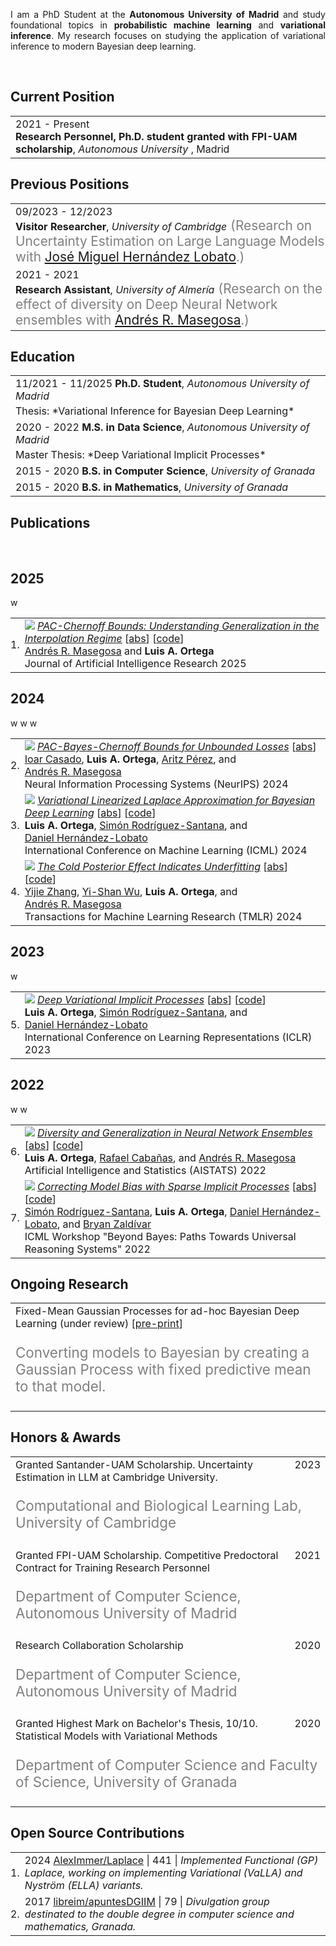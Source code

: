 <p align='justify'>
I am a PhD Student at the
<b>Autonomous University of Madrid</b>
and study foundational topics in <b>probabilistic machine learning</b> and
<b>variational inference</b>.
My research focuses on studying the application of variational inference to modern Bayesian deep learning.
</p><br>


## <i class="fa fa-chevron-right"></i> Current Position

<table class="table table-hover">
  <tr>
    <td style='padding-right:0;'>
      <span class='cvdate'>2021&nbsp;-&nbsp;Present</span>
      <p markdown="1" style='margin: 0'><strong>Research Personnel, Ph.D. student granted with FPI-UAM scholarship</strong>, <em>Autonomous University</em>          , Madrid
</p>
    </td>
  </tr>
</table>


## <i class="fa fa-chevron-right"></i> Previous Positions
<table class="table table-hover">
<tr>
  <td style='padding-right:0;'>
<span class='cvdate'>09/2023&nbsp;-&nbsp;12/2023</span>
<p markdown="1" style='margin: 0'><strong>Visitor Researcher</strong>, <em>University of Cambridge</em><span markdown="1" style="color:grey;font-size:1.3rem;margin: 0">
(Research on Uncertainty Estimation on Large Language Models with <a href="https://jmhl.org/" target="_blank">José Miguel Hernández Lobato</a>.)
</span></p>
  </td>
</tr>
<tr>
  <td style='padding-right:0;'>
<span class='cvdate'>2021&nbsp;-&nbsp;2021</span>
<p markdown="1" style='margin: 0'><strong>Research Assistant</strong>, <em>University of Almería</em><span markdown="1" style="color:grey;font-size:1.3rem;margin: 0">
(Research on the effect of diversity on Deep Neural Network ensembles with <a href="https://andresmasegosa.github.io/" target="_blank">Andrés R. Masegosa</a>.)
</span></p>
  </td>
</tr>
</table>


## <i class="fa fa-chevron-right"></i> Education

<table class="table table-hover">
  <tr>
    <td>
      <span class='cvdate'>11/2021&nbsp;-&nbsp;11/2025</span>
      <strong>Ph.D. Student</strong>, <em>Autonomous University of Madrid</em>
      <br>
        <p style='margin-top:-1em;margin-bottom:0em' markdown='1'>
        <br> Thesis: *Variational Inference for Bayesian Deep Learning*
        </p>
    </td>
  </tr>
  <tr>
    <td>
      <span class='cvdate'>2020&nbsp;-&nbsp;2022</span>
      <strong>M.S. in Data Science</strong>, <em>Autonomous University of Madrid</em>
      <br>
        <p style='margin-top:-1em;margin-bottom:0em' markdown='1'>
        <br> Master Thesis: *Deep Variational Implicit Processes*
        </p>
    </td>
  </tr>
  <tr>
    <td>
      <span class='cvdate'>2015&nbsp;-&nbsp;2020</span>
      <strong>B.S. in Computer Science</strong>, <em>University of Granada</em>
      <br>
    </td>
  </tr>
  <tr>
    <td>
      <span class='cvdate'>2015&nbsp;-&nbsp;2020</span>
      <strong>B.S. in Mathematics</strong>, <em>University of Granada</em>
      <br>
    </td>
  </tr>
</table>


## <i class="fa fa-chevron-right"></i> Publications

<!-- [<a href="https://github.com/bamos/cv/blob/master/publications/all.bib">BibTeX</a>] -->
<!-- Representative publications that I am a primary author on are -->
<!-- <span style='background-color: #ffffd0'>highlighted.</span> -->
<br>
<!-- [<a href="https://scholar.google.com/citations?user=1Ly8qeoAAAAJ">Google Scholar</a>; 14+ citations, h-index: 1+] -->

<h2>2025</h2>
<table class="table table-hover">

<tr id="tr-masegosa2024pacchernoff" >
<td align='right' style='padding-left:0;padding-right:0;'>
1.
</td>
<td>
<a href='https://www.jair.org/index.php/jair/article/view/17036' target='_blank'><img src="images/publications/masegosa2024pacchernoff.png" onerror="this.style.display='none'" class="publicationImg"/></a> 
<em><a href='https://www.jair.org/index.php/jair/article/view/17036' target='_blank'>PAC-Chernoff Bounds: Understanding Generalization in the Interpolation Regime</a> </em> 
[<a href='javascript:;'
    onclick='$("#abs_masegosa2024pacchernoff").toggle()'>abs</a>] [<a href='https://github.com/Ludvins/2024_PAC-Chernoff-Bound' target='_blank'>code</a>] <br>
<a href='https://andresmasegosa.github.io/' target='_blank'>Andrés&nbsp;R.&nbsp;Masegosa</a> and <strong>Luis&nbsp;A.&nbsp;Ortega</strong><br>
Journal of Artificial Intelligence Research 2025  <br>

<div id="abs_masegosa2024pacchernoff" style="text-align: justify; display: none" markdown="1">
<br> 
This paper introduces a distribution-dependent PAC-Chernoff bound that exhibits perfect tightness for interpolators, even within over-parameterized model classes. This bound, which relies on basic principles of Large Deviation Theory, defines a natural measure of the smoothness of a model, characterized by simple real-valued functions. Building upon this bound and the new concept of smoothness, we present an unified theoretical framework revealing why certain interpolators show an exceptional generalization, while others falter. We theoretically show how a wide spectrum of modern learning methodologies, encompassing techniques such as l2-norm, distance-from-initialization and input-gradient regularization, in combination with data augmentation, invariant architectures, and over-parameterization, collectively guide the optimizer toward smoother interpolators, which, according to our theoretical framework, are the ones exhibiting superior generalization performance. This study shows that distribution-dependent bounds serve as a powerful tool to understand the complex dynamics behind the generalization capabilities of over-parameterized interpolators.
</div>

</td>w
</tr>

</table>
<h2>2024</h2>
<table class="table table-hover">

<tr id="tr-casado2024pacbayeschernoff" >
<td align='right' style='padding-left:0;padding-right:0;'>
2.
</td>
<td>
<a href='https://openreview.net/forum?id=CyzZeND3LB' target='_blank'><img src="images/publications/casado2024pacbayeschernoff.png" onerror="this.style.display='none'" class="publicationImg"/></a> 
<em><a href='https://openreview.net/forum?id=CyzZeND3LB' target='_blank'>PAC-Bayes-Chernoff Bounds for Unbounded Losses</a> </em> 
[<a href='javascript:;'
    onclick='$("#abs_casado2024pacbayeschernoff").toggle()'>abs</a>]<br>
<a href='https://www.bcamath.org/es/node/11954' target='_blank'>Ioar&nbsp;Casado</a>, <strong>Luis&nbsp;A.&nbsp;Ortega</strong>, <a href='https://www.bcamath.org/es/node/10660' target='_blank'>Aritz&nbsp;Pérez</a>, and <a href='https://andresmasegosa.github.io/' target='_blank'>Andrés&nbsp;R.&nbsp;Masegosa</a><br>
Neural Information Processing Systems (NeurIPS) 2024  <br>

<div id="abs_casado2024pacbayeschernoff" style="text-align: justify; display: none" markdown="1">
<br> 
We introduce a new PAC-Bayes oracle bound for unbounded losses that extends Cramér-Chernoff bounds to the PAC-Bayesian setting. The proof technique relies on controlling the tails of certain random variables involving the Cramér transform of the loss. Our approach naturally leverages properties of Cramér-Chernoff bounds, such as exact optimization of the free parameter in many PAC-Bayes bounds. We highlight several applications of the main theorem. Firstly, we show that our bound recovers and generalizes previous results. Additionally, our approach allows working with richer assumptions that result in more informative and potentially tighter bounds. In this direction, we provide a general bound under a new model-dependent assumption from which we obtain bounds based on parameter norms and log-Sobolev inequalities. Notably, many of these bounds can be minimized to obtain distributions beyond the Gibbs posterior and provide novel theoretical coverage to existing regularization techniques.
</div>

</td>w
</tr>


<tr id="tr-ortega2024variational" >
<td align='right' style='padding-left:0;padding-right:0;'>
3.
</td>
<td>
<a href='https://proceedings.mlr.press/v235/ortega24a.html' target='_blank'><img src="images/publications/ortega2024variational.png" onerror="this.style.display='none'" class="publicationImg"/></a> 
<em><a href='https://proceedings.mlr.press/v235/ortega24a.html' target='_blank'>Variational Linearized Laplace Approximation for Bayesian Deep Learning</a> </em> 
[<a href='javascript:;'
    onclick='$("#abs_ortega2024variational").toggle()'>abs</a>] [<a href='https://github.com/Ludvins/Variational-LLA' target='_blank'>code</a>] <br>
<strong>Luis&nbsp;A.&nbsp;Ortega</strong>, <a href='https://www.iit.comillas.edu/personas/srsantana' target='_blank'>Simón&nbsp;Rodríguez-Santana</a>, and <a href='https://dhnzl.org' target='_blank'>Daniel&nbsp;Hernández-Lobato</a><br>
International Conference on Machine Learning (ICML) 2024  <br>

<div id="abs_ortega2024variational" style="text-align: justify; display: none" markdown="1">
<br> 
The Linearized Laplace Approximation (LLA) has been recently used to perform uncertainty estimation on the predictions of pre-trained deep neural networks (DNNs). However, its widespread application is hindered by significant computational costs, particularly in scenarios with a large number of training points or DNN parameters. Consequently, additional approximations of LLA, such as Kronecker-factored or diagonal approximate GGN matrices, are utilized, potentially compromising the model's performance. To address these challenges, we propose a new method for approximating LLA using a variational sparse Gaussian Process (GP). Our method is based on the dual RKHS formulation of GPs and retains, as the predictive mean, the output of the original DNN. Furthermore, it allows for efficient stochastic optimization, which results in sub-linear training time in the size of the training dataset. Specifically, its training cost is independent of the number of training points. We compare our proposed method against accelerated LLA (ELLA), which relies on the Nyström approximation, as well as other LLA variants employing the sample-then-optimize principle. Experimental results, both on regression and classification datasets, show that our method outperforms these already existing efficient variants of LLA, both in terms of the quality of the predictive distribution and in terms of total computational time.
</div>

</td>w
</tr>


<tr id="tr-zhang2024cold" >
<td align='right' style='padding-left:0;padding-right:0;'>
4.
</td>
<td>
<a href='https://openreview.net/forum?id=GZORXGxHHT' target='_blank'><img src="images/publications/zhang2024cold.png" onerror="this.style.display='none'" class="publicationImg"/></a> 
<em><a href='https://openreview.net/forum?id=GZORXGxHHT' target='_blank'>The Cold Posterior Effect Indicates Underfitting</a> </em> 
[<a href='javascript:;'
    onclick='$("#abs_zhang2024cold").toggle()'>abs</a>] [<a href='https://github.com/pyijiezhang/cpe-underfit' target='_blank'>code</a>] <br>
<a href='https://sites.google.com/view/yijiezhang/home' target='_blank'>Yijie&nbsp;Zhang</a>, <a href='https://sites.google.com/view/yishanwu/home' target='_blank'>Yi-Shan&nbsp;Wu</a>, <strong>Luis&nbsp;A.&nbsp;Ortega</strong>, and <a href='https://andresmasegosa.github.io/' target='_blank'>Andrés&nbsp;R.&nbsp;Masegosa</a><br>
Transactions for Machine Learning Research (TMLR) 2024  <br>

<div id="abs_zhang2024cold" style="text-align: justify; display: none" markdown="1">
<br> 
The cold posterior effect (CPE) (Wenzel et al., 2020) in Bayesian deep learning shows that, for posteriors with a temperature T<1, the resulting posterior predictive could have better performance than the Bayesian posterior (T=1). As the Bayesian posterior is known to be optimal under perfect model specification, many recent works have studied the presence of CPE as a model misspecification problem, arising from the prior and/or from the likelihood. In this work, we provide a more nuanced understanding of the CPE as we show that misspecification leads to CPE only when the resulting Bayesian posterior underfits. In fact, we theoretically show that if there is no underfitting, there is no CPE. Furthermore, we show that these tempered posteriors with (T<1) are indeed proper Bayesian posteriors with a different combination of likelihood and prior parameterized by T. This observation validates the adjustment of the temperature hyperparameter T as a straightforward approach to mitigate underfitting in the Bayesian posterior. In essence, we show that by fine-tuning the temperature T we implicitly utilize alternative Bayesian posteriors, albeit with less misspecified likelihood and prior distributions.
</div>

</td>w
</tr>

</table>
<h2>2023</h2>
<table class="table table-hover">

<tr id="tr-ortega2023deep" >
<td align='right' style='padding-left:0;padding-right:0;'>
5.
</td>
<td>
<a href='https://openreview.net/forum?id=8aeSJNbmbQq' target='_blank'><img src="images/publications/ortega2023deep.png" onerror="this.style.display='none'" class="publicationImg"/></a> 
<em><a href='https://openreview.net/forum?id=8aeSJNbmbQq' target='_blank'>Deep Variational Implicit Processes</a> </em> 
[<a href='javascript:;'
    onclick='$("#abs_ortega2023deep").toggle()'>abs</a>] [<a href='https://github.com/Ludvins/2023-ICLR-DVIP' target='_blank'>code</a>] <br>
<strong>Luis&nbsp;A.&nbsp;Ortega</strong>, <a href='https://www.iit.comillas.edu/personas/srsantana' target='_blank'>Simón&nbsp;Rodríguez-Santana</a>, and <a href='https://dhnzl.org' target='_blank'>Daniel&nbsp;Hernández-Lobato</a><br>
International Conference on Learning Representations (ICLR) 2023  <br>

<div id="abs_ortega2023deep" style="text-align: justify; display: none" markdown="1">
<br> 
Implicit processes (IPs) are a generalization of Gaussian processes (GPs). IPs may lack a closed-form expression but are easy to sample from. Examples include, among others, Bayesian neural networks or neural samplers. IPs can be used as priors over functions, resulting in flexible models with well-calibrated prediction uncertainty estimates. Methods based on IPs usually carry out function-space approximate inference, which overcomes some of the difficulties of parameter-space approximate inference. Nevertheless, the approximations employed often limit the expressiveness of the final model, resulting, e.g., in a Gaussian predictive distribution, which can be restrictive. We propose here a multi-layer generalization of IPs called the Deep Variational Implicit process (DVIP). This generalization is similar to that of deep GPs over GPs, but it is more flexible due to the use of IPs as the prior distribution over the latent functions. We describe a scalable variational inference algorithm for training DVIP and show that it outperforms previous IP-based methods and also deep GPs. We support these claims via extensive regression and classification experiments. We also evaluate DVIP on large datasets with up to several million data instances to illustrate its good scalability and performance.
</div>

</td>w
</tr>

</table>
<h2>2022</h2>
<table class="table table-hover">

<tr id="tr-pmlr-v151-ortega22a" >
<td align='right' style='padding-left:0;padding-right:0;'>
6.
</td>
<td>
<a href='https://proceedings.mlr.press/v151/ortega22a.html' target='_blank'><img src="images/publications/pmlr-v151-ortega22a.png" onerror="this.style.display='none'" class="publicationImg"/></a> 
<em><a href='https://proceedings.mlr.press/v151/ortega22a.html' target='_blank'>Diversity and Generalization in Neural Network Ensembles</a> </em> 
[<a href='javascript:;'
    onclick='$("#abs_pmlr-v151-ortega22a").toggle()'>abs</a>] [<a href='https://github.com/PGM-Lab/2022-AISTATS-diversity' target='_blank'>code</a>] <br>
<strong>Luis&nbsp;A.&nbsp;Ortega</strong>, <a href='https://www.linkedin.com/in/rcabanasdepaz' target='_blank'>Rafael&nbsp;Cabañas</a>, and <a href='https://andresmasegosa.github.io/' target='_blank'>Andrés&nbsp;R.&nbsp;Masegosa</a><br>
Artificial Intelligence and Statistics (AISTATS) 2022  <br>

<div id="abs_pmlr-v151-ortega22a" style="text-align: justify; display: none" markdown="1">
<br> 
Ensembles are widely used in machine learning and, usually, provide state-of-the-art performance in many prediction tasks. From the very beginning, the diversity of an ensemble has been identified as a key factor for the superior performance of these models. But the exact role that diversity plays in ensemble models is poorly understood, specially in the context of neural networks. In this work, we combine and expand previously published results in a theoretically sound framework that describes the relationship between diversity and ensemble performance for a wide range of ensemble methods. More precisely, we provide sound answers to the following questions: how to measure diversity, how diversity relates to the generalization error of an ensemble, and how diversity is promoted by neural network ensemble algorithms. This analysis covers three widely used loss functions, namely, the squared loss, the cross-entropy loss, and the 0-1 loss; and two widely used model combination strategies, namely, model averaging and weighted majority vote. We empirically validate this theoretical analysis with neural network ensembles.
</div>

</td>w
</tr>


<tr id="tr-santana2022correcting" >
<td align='right' style='padding-left:0;padding-right:0;'>
7.
</td>
<td>
<a href='https://arxiv.org/abs/2207.10673' target='_blank'><img src="images/publications/santana2022correcting.png" onerror="this.style.display='none'" class="publicationImg"/></a> 
<em><a href='https://arxiv.org/abs/2207.10673' target='_blank'>Correcting Model Bias with Sparse Implicit Processes</a> </em> 
[<a href='javascript:;'
    onclick='$("#abs_santana2022correcting").toggle()'>abs</a>] [<a href='https://github.com/simonrsantana/sparse-implicit-processes' target='_blank'>code</a>] <br>
<a href='https://www.iit.comillas.edu/personas/srsantana' target='_blank'>Simón&nbsp;Rodríguez-Santana</a>, <strong>Luis&nbsp;A.&nbsp;Ortega</strong>, <a href='https://dhnzl.org' target='_blank'>Daniel&nbsp;Hernández-Lobato</a>, and <a href='https://www.linkedin.com/in/bryan-zaldivar/' target='_blank'>Bryan&nbsp;Zaldívar</a><br>
ICML Workshop "Beyond Bayes: Paths Towards Universal Reasoning Systems" 2022  <br>

<div id="abs_santana2022correcting" style="text-align: justify; display: none" markdown="1">
<br> 
Model selection in machine learning (ML) is a crucial part of the Bayesian learning procedure. Model choice may impose strong biases on the resulting predictions, which can hinder the performance of methods such as Bayesian neural networks and neural samplers. On the other hand, newly proposed approaches for Bayesian ML exploit features of approximate inference in function space with implicit stochastic processes (a generalization of Gaussian processes). The approach of Sparse Implicit Processes (SIP) is particularly successful in this regard, since it is fully trainable and achieves flexible predictions. Here, we expand on the original experiments to show that SIP is capable of correcting model bias when the data generating mechanism differs strongly from the one implied by the model. We use synthetic datasets to show that SIP is capable of providing predictive distributions that reflect the data better than the exact predictions of the initial, but wrongly assumed model.
</div>

</td>w
</tr>

</table>


## <i class="fa fa-chevron-right"></i> Ongoing Research
<table class="table table-hover">
<tr>
  <td>
  <!-- <div style='float: right'></div> -->
  <div>
    Fixed-Mean Gaussian Processes for ad-hoc Bayesian Deep Learning (under review)
        [<a href="https://arxiv.org/abs/2412.04177">pre-print</a>]
    <br><p style="color:grey;font-size:1.4rem">Converting models to Bayesian by creating a Gaussian Process with fixed predictive mean to that model.</p>
  </div>
  </td>
  <!-- <td class='col-md-2' style='text-align:right;'></td> -->
</tr>
</table>


## <i class="fa fa-chevron-right"></i> Honors & Awards
<table class="table table-hover">
<tr>
  <td>
  <div style='float: right'>2023</div>
  <div>
    Granted Santander-UAM Scholarship. Uncertainty Estimation in LLM at Cambridge University.
    <br><p style="color:grey;font-size:1.4rem">Computational and Biological Learning Lab, University of Cambridge</p>
  </div>
  </td>
  <!-- <td class='col-md-2' style='text-align:right;'>2023</td> -->
</tr>
<tr>
  <td>
  <div style='float: right'>2021</div>
  <div>
    Granted FPI-UAM Scholarship. Competitive Predoctoral Contract for Training Research Personnel
    <br><p style="color:grey;font-size:1.4rem">Department of Computer Science, Autonomous University of Madrid</p>
  </div>
  </td>
  <!-- <td class='col-md-2' style='text-align:right;'>2021</td> -->
</tr>
<tr>
  <td>
  <div style='float: right'>2020</div>
  <div>
    Research Collaboration Scholarship
    <br><p style="color:grey;font-size:1.4rem">Department of Computer Science, Autonomous University of Madrid</p>
  </div>
  </td>
  <!-- <td class='col-md-2' style='text-align:right;'>2020</td> -->
</tr>
<tr>
  <td>
  <div style='float: right'>2020</div>
  <div>
    Granted Highest Mark on Bachelor's Thesis, 10/10. Statistical Models with Variational Methods
    <br><p style="color:grey;font-size:1.4rem">Department of Computer Science and Faculty of Science, University of Granada</p>
  </div>
  </td>
  <!-- <td class='col-md-2' style='text-align:right;'>2020</td> -->
</tr>
</table>


## <i class="fa fa-chevron-right"></i> Open Source Contributions
<table class="table table-hover">
<tr>
  <td align='right' style='padding-right:0;padding-left:0;'>1.</td>
  <td>
    <span class='cvdate'>2024</span>
    <a href="https://github.com/AlexImmer/Laplace">AlexImmer/Laplace</a> |
    <i class="fa fas fa-star"></i> 441 |
    <em>Implemented Functional (GP) Laplace, working on implementing Variational (VaLLA) and Nyström (ELLA) variants.</em>
    <!--  -->
    <!--     AlexImmer/Laplace  -->
    <!--  -->
  </td>
</tr>
<tr>
  <td align='right' style='padding-right:0;padding-left:0;'>2.</td>
  <td>
    <span class='cvdate'>2017</span>
    <a href="https://github.com/libreim/apuntesDGIIM">libreim/apuntesDGIIM</a> |
    <i class="fa fas fa-star"></i> 79 |
    <em>Divulgation group destinated to the double degree in computer science and mathematics, Granada.</em>
    <!--  -->
    <!--     libreim/apuntesDGIIM  -->
    <!--  -->
  </td>
</tr>
</table>
